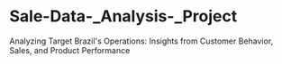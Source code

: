 # Sale-Data-_Analysis-_Project
Analyzing Target Brazil's Operations: Insights from Customer Behavior, Sales, and Product Performance
